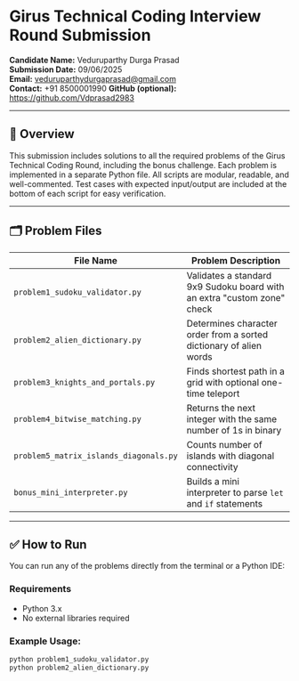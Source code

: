 # Girus Technical Coding Interview Round Submission

**Candidate Name:** Veduruparthy Durga Prasad  
**Submission Date:** 09/06/2025  
**Email:** veduruparthydurgaprasad@gmail.com      
**Contact:** +91 8500001990
**GitHub (optional):** https://github.com/Vdprasad2983

---

## 📁 Overview

This submission includes solutions to all the required problems of the Girus Technical Coding Round, including the bonus challenge. Each problem is implemented in a separate Python file. All scripts are modular, readable, and well-commented. Test cases with expected input/output are included at the bottom of each script for easy verification.

---

## 🗂 Problem Files

| File Name                             | Problem Description                                                  |
|--------------------------------------|----------------------------------------------------------------------|
| `problem1_sudoku_validator.py`       | Validates a standard 9x9 Sudoku board with an extra "custom zone" check |
| `problem2_alien_dictionary.py`       | Determines character order from a sorted dictionary of alien words  |
| `problem3_knights_and_portals.py`    | Finds shortest path in a grid with optional one-time teleport       |
| `problem4_bitwise_matching.py`       | Returns the next integer with the same number of 1s in binary       |
| `problem5_matrix_islands_diagonals.py`| Counts number of islands with diagonal connectivity                 |
| `bonus_mini_interpreter.py`          | Builds a mini interpreter to parse `let` and `if` statements        |

---

## ✅ How to Run

You can run any of the problems directly from the terminal or a Python IDE:

### Requirements
- Python 3.x
- No external libraries required

### Example Usage:

```bash
python problem1_sudoku_validator.py
python problem2_alien_dictionary.py
